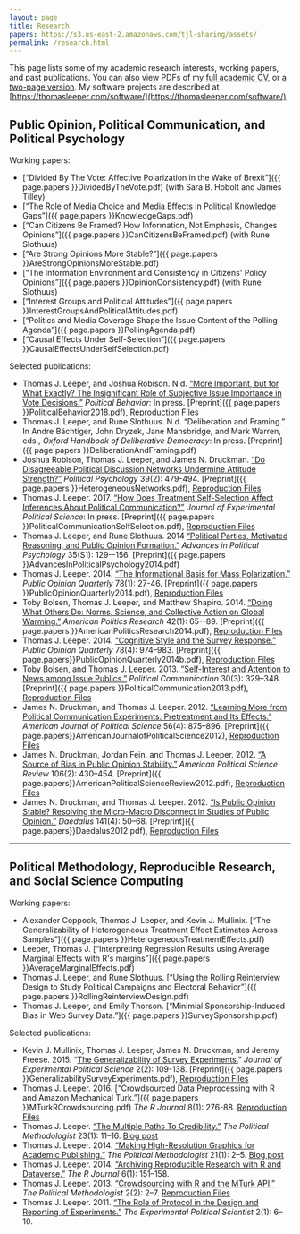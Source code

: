 ```yaml
---
layout: page
title: Research
papers: https://s3.us-east-2.amazonaws.com/tjl-sharing/assets/
permalink: /research.html
---
```


This page lists some of my academic research interests, working papers, and past publications. You can also view PDFs of my [full academic CV](https://thomasleeper.com/cv/cv.pdf), or [a two-page version](https://thomasleeper.com/cv/cv-2pp.pdf). My software projects are described at [https://thomasleeper.com/software/](https://thomasleeper.com/software/).

## Public Opinion, Political Communication, and Political Psychology

Working papers:

* [&ldquo;Divided By The Vote: Affective Polarization in the Wake of Brexit&rdquo;]({{ page.papers }}DividedByTheVote.pdf) (with Sara B. Hobolt and James Tilley)
* [&ldquo;The Role of Media Choice and Media Effects in Political Knowledge Gaps&rdquo;]({{ page.papers }}KnowledgeGaps.pdf)
* [&ldquo;Can Citizens Be Framed? How Information, Not Emphasis, Changes Opinions&rdquo;]({{ page.papers }}CanCitizensBeFramed.pdf) (with Rune Slothuus)
* [&ldquo;Are Strong Opinions More Stable?&rdquo;]({{ page.papers }}AreStrongOpinionsMoreStable.pdf)
* [&ldquo;The Information Environment and Consistency in Citizens' Policy Opinions&rdquo;]({{ page.papers }}OpinionConsistency.pdf) (with Rune Slothuus)
* [&ldquo;Interest Groups and Political Attitudes&rdquo;]({{ page.papers }}InterestGroupsAndPoliticalAttitudes.pdf)
* [&ldquo;Politics and Media Coverage Shape the Issue Content of the Polling Agenda&rdquo;]({{ page.papers }}PollingAgenda.pdf)
* [&ldquo;Causal Effects Under Self-Selection&rdquo;]({{ page.papers }}CausalEffectsUnderSelfSelection.pdf)

Selected publications:

* Thomas J. Leeper, and Joshua Robison. N.d. [&ldquo;More Important, but for What Exactly? The Insignificant Role of Subjective Issue Importance in Vote Decisions.&rdquo;](https://doi.org/10.1007/s11109-018-9494-0) *Political Behavior*: In press. [Preprint]({{ page.papers }}PoliticalBehavior2018.pdf), [Reproduction Files](https://doi.org/10.7910/DVN/L4XKEZ)
* Thomas J. Leeper, and Rune Slothuus. N.d. &ldquo;Deliberation and Framing.&rdquo; In Andre Bächtiger, John Dryzek, Jane Mansbridge, and Mark Warren, eds., *Oxford Handbook of Deliberative Democracy*: In press. [Preprint]({{ page.papers }}DeliberationAndFraming.pdf)
* Joshua Robison, Thomas J. Leeper, and James N. Druckman. [&ldquo;Do Disagreeable Political Discussion Networks Undermine Attitude Strength?&rdquo;](http://onlinelibrary.wiley.com/doi/10.1111/pops.12374/abstract) *Political Psychology* 39(2): 479-494. [Preprint]({{ page.papers }}HeterogeneousNetworks.pdf), [Reproduction Files](http://doi.org/10.7910/DVN/DVWPVB)
* Thomas J. Leeper. 2017. [&ldquo;How Does Treatment Self-Selection Affect Inferences About Political Communication?&rdquo;](https://doi.org/10.1017/XPS.2017.1) *Journal of Experimental Political Science*: In press. [Preprint]({{ page.papers }}PoliticalCommunicationSelfSelection.pdf), [Reproduction Files](http://hdl.handle.net/1902.1/17865)
* Thomas J. Leeper, and Rune Slothuus. 2014 [&ldquo;Political Parties, Motivated Reasoning, and Public Opinion Formation.&rdquo;](http://onlinelibrary.wiley.com/doi/10.1111/pops.12164/abstract) *Advances in Political Psychology* 35(S1): 129--156. [Preprint]({{ page.papers }}AdvancesInPoliticalPsychology2014.pdf)
* Thomas J. Leeper. 2014. [&ldquo;The Informational Basis for Mass Polarization.&rdquo;](http://poq.oxfordjournals.org/content/78/1/27.abstract) *Public Opinion Quarterly* 78(1): 27-46. [Preprint]({{ page.papers }}PublicOpinionQuarterly2014.pdf), [Reproduction Files](http://hdl.handle.net/1902.1/21964)
* Toby Bolsen, Thomas J. Leeper, and Matthew Shapiro. 2014. [&ldquo;Doing What Others Do: Norms, Science, and Collective Action on Global Warming.&rdquo;](http://apr.sagepub.com/content/42/1/65) *American Politics Research* 42(1): 65--89. [Preprint]({{ page.papers }}AmericanPoliticsResearch2014.pdf), [Reproduction Files](http://hdl.handle.net/1902.1/18249)
* Thomas J. Leeper. 2014. [&ldquo;Cognitive Style and the Survey Response.&rdquo;](http://poq.oxfordjournals.org/content/78/4/974.abstract) *Public Opinion Quarterly* 78(4): 974&ndash;983. [Preprint]({{ page.papers}}PublicOpinionQuarterly2014b.pdf), [Reproduction Files](http://doi.org/10.7910/DVN/V9ROA)
* Toby Bolsen, and Thomas J. Leeper. 2013. [&ldquo;Self-Interest and Attention to News among Issue Publics.&rdquo;](http://www.tandfonline.com/doi/abs/10.1080/10584609.2012.737428#.UugCqLs1jtQ) *Political Communication* 30(3): 329&ndash;348. [Preprint]({{ page.papers }}PoliticalCommunication2013.pdf), [Reproduction Files](http://hdl.handle.net/1902.1/17863)
* James N. Druckman, and Thomas J. Leeper. 2012. [&ldquo;Learning More from Political Communication Experiments: Pretreatment and Its Effects.&rdquo;](http://onlinelibrary.wiley.com/doi/10.1111/j.1540-5907.2012.00582.x/abstract) *American Journal of Political Science* 56(4): 875&ndash;896. [Preprint]({{ page.papers}}AmericanJournalofPoliticalScience2012), [Reproduction Files](http://hdl.handle.net/1902.1/17218)
* James N. Druckman, Jordan Fein, and Thomas J. Leeper. 2012. [&ldquo;A Source of Bias in Public Opinion Stability.&rdquo;](http://journals.cambridge.org/action/displayAbstract?fromPage=online&aid=8600564) *American Political Science Review* 106(2): 430&ndash;454. [Preprint]({{ page.papers}}AmericanPoliticalScienceReview2012.pdf), [Reproduction Files](http://hdl.handle.net/1902.1/17864)
* James N. Druckman, and Thomas J. Leeper. 2012. [&ldquo;Is Public Opinion Stable? Resolving the Micro-Macro Disconnect in Studies of Public Opinion.&rdquo;](http://www.mitpressjournals.org/doi/abs/10.1162/DAED_a_00173) *Daedalus* 141(4): 50&ndash;68. [Preprint]({{ page.papers}}Daedalus2012.pdf), [Reproduction Files](http://doi.org/10.7910/DVN/NSRKXC)

---

## Political Methodology, Reproducible Research, and Social Science Computing

Working papers:

* Alexander Coppock, Thomas J. Leeper, and Kevin J. Mullinix. [&ldquo;The Generalizability of Heterogeneous Treatment Effect Estimates Across Samples&rdquo;]({{ page.papers }}HeterogeneousTreatmentEffects.pdf)
* Leeper, Thomas J. [&ldquo;Interpreting Regression Results using Average Marginal Effects with R's margins&rdquo;]({{ page.papers }}AverageMarginalEffects.pdf)
* Thomas J. Leeper, and Rune Slothuus. [&ldquo;Using the Rolling Reinterview Design to Study Political Campaigns and Electoral Behavior&rdquo;]({{ page.papers }}RollingReinterviewDesign.pdf)
* Thomas J. Leeper, and Emily Thorson. [&ldquo;Minimial Sponsorship-Induced Bias in Web Survey Data.&rdquo;]({{ page.papers }}SurveySponsorship.pdf)

Selected publications:

* Kevin J. Mullinix, Thomas J. Leeper, James N. Druckman, and Jeremy Freese. 2015. &ldquo;[The Generalizability of Survey Experiments.](http://doi.org/10.1017/XPS.2015.19)&rdquo; *Journal of Experimental Political Science* 2(2): 109-138. [Preprint]({{ page.papers }}GeneralizabilitySurveyExperiments.pdf), [Reproduction Files](http://doi.org/10.7910/DVN/MUJHGR)
* Thomas J. Leeper. 2016. [&ldquo;Crowdsourced Data Preprocessing with R and Amazon Mechanical Turk.&rdquo;]({{ page.papers }}MTurkRCrowdsourcing.pdf) *The R Journal* 8(1): 276-88. [Reproduction Files](https://github.com/leeper/mturkr-article/tree/master/article)
* Thomas J. Leeper. [&ldquo;The Multiple Paths To Credibility.&rdquo;](https://thepoliticalmethodologist.files.wordpress.com/2016/02/tpm_v23_n1.pdf) *The Political Methodologist* 23(1): 11&ndash;16. [Blog post](https://thepoliticalmethodologist.com/2015/12/21/the-multiple-routes-to-credibility/)
* Thomas J. Leeper. 2014. [&ldquo;Making High-Resolution Graphics for Academic Publishing.&rdquo;](https://thepoliticalmethodologist.files.wordpress.com/2014/06/tpm_v21_n12.pdf) *The Political Methodologist* 21(1): 2&ndash;5. [Blog post](https://thepoliticalmethodologist.com/2013/11/25/making-high-resolution-graphics-for-academic-publishing/)
* Thomas J. Leeper. 2014. [&ldquo;Archiving Reproducible Research with R and Dataverse.&rdquo;](http://journal.r-project.org/archive/2014-1/leeper.pdf) *The R Journal* 6(1): 151&ndash;158.
* Thomas J. Leeper. 2013. [&ldquo;Crowdsourcing with R and the MTurk API.&rdquo;](http://polmeth.wustl.edu/methodologist/tpm_v20_n2.pdf) *The Political Methodologist* 2(2): 2&ndash;7. [Reproduction Files](https://github.com/leeper/mturkr-article/tree/master/tpm)
* Thomas J. Leeper. 2011. [&ldquo;The Role of Protocol in the Design and Reporting of Experiments.&rdquo;](http://scholar.harvard.edu/files/dtingley/files/may2011.pdf) *The Experimental Political Scientist* 2(1): 6&ndash;10.
